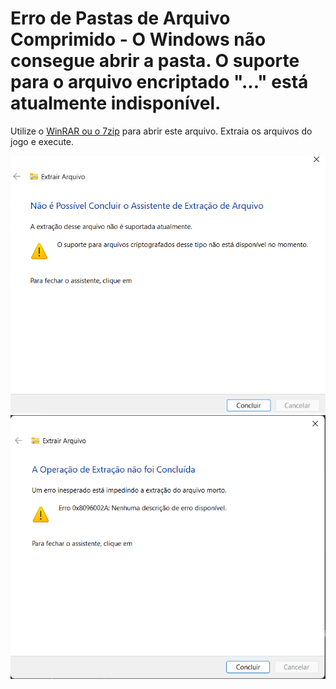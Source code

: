 # Erro de Pastas de Arquivo Comprimido - O Windows não consegue abrir a pasta. O suporte para o arquivo encriptado "..." está atualmente indisponível.

Utilize o [WinRAR ou o 7zip](../README.md#componentes-necessários) para abrir este arquivo. Extraia os arquivos do jogo e execute.

![Não é Possível Concluir o Assistente de Extração de Arquivo](./assets/19-1.png)
![Não é Possível Concluir o Assistente de Extração de Arquivo](./assets/19-2.png)
